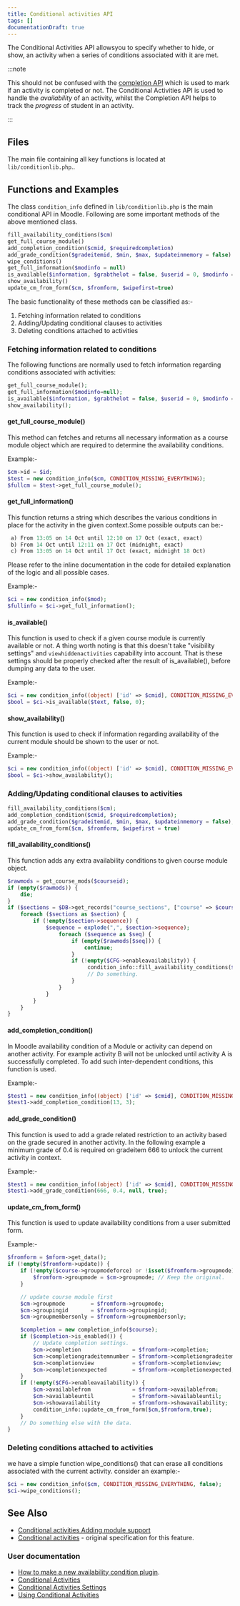 ```yaml
---
title: Conditional activities API
tags: []
documentationDraft: true
---
```


The Conditional Activities API allowsyou to specify whether to hide, or show, an activity when a series of conditions associated with it are met.

:::note

This should not be confused with the [completion API](https://docs.moodle.org/dev/Activity_completion_API) which is used to mark if an activity is completed or not. The Conditional Activities API is used to handle the _availability_ of an activity, whilst the Completion API helps to track the _progress_ of student in an activity.

:::

## Files

The main file containing all key functions is located at `lib/conditionlib.php`..

## Functions and Examples

The class `condition_info` defined in `lib/conditionlib.php` is the main conditional API in Moodle. Following are some important methods of the above mentioned class.

```php
fill_availability_conditions($cm)
get_full_course_module()
add_completion_condition($cmid, $requiredcompletion)
add_grade_condition($gradeitemid, $min, $max, $updateinmemory = false)
wipe_conditions()
get_full_information($modinfo = null)
is_available($information, $grabthelot = false, $userid = 0, $modinfo = null)
show_availability()
update_cm_from_form($cm, $fromform, $wipefirst=true)
```

The basic functionality of these methods can be classified as:-

1. Fetching information related to conditions
1. Adding/Updating conditional clauses to activities
1. Deleting conditions attached to activities

### Fetching information related to conditions

The following functions are normally used to fetch information regarding conditions associated with activities:

```php
get_full_course_module();
get_full_information($modinfo=null);
is_available($information, $grabthelot = false, $userid = 0, $modinfo = null);
show_availability();
```

#### get_full_course_module()

This method can fetches and returns all necessary information as a course module object which are required to determine the availability conditions.

Example:-

```php
$cm->id = $id;
$test = new condition_info($cm, CONDITION_MISSING_EVERYTHING);
$fullcm = $test->get_full_course_module();
```

#### get_full_information()

This function returns a string which describes the various conditions in place for the activity in the given context.Some possible outputs can be:-

```php
 a) From 13:05 on 14 Oct until 12:10 on 17 Oct (exact, exact)
 b) From 14 Oct until 12:11 on 17 Oct (midnight, exact)
 c) From 13:05 on 14 Oct until 17 Oct (exact, midnight 18 Oct)
```

Please refer to the inline documentation in the code for detailed explanation of the logic and all possible cases.

Example:-

```php
$ci = new condition_info($mod);
$fullinfo = $ci->get_full_information();
```

#### is_available()

This function is used to check if a given course module is currently available or not. A thing worth noting is that this doesn't take "visibility settings" and `viewhiddenactivities` capability into account. That is these settings should be properly checked after the result of is_available(), before dumping any data to the user.

Example:-

```php
$ci = new condition_info((object) ['id' => $cmid], CONDITION_MISSING_EVERYTHING);
$bool = $ci->is_available($text, false, 0);
```

#### show_availability()

This function is used to check if information regarding availability of the current module should be shown to the user or not.

Example:-

```php
$ci = new condition_info((object) ['id' => $cmid], CONDITION_MISSING_EVERYTHING);
$bool = $ci->show_availability();
```

### Adding/Updating conditional clauses to activities

```php
fill_availability_conditions($cm);
add_completion_condition($cmid, $requiredcompletion);
add_grade_condition($gradeitemid, $min, $max, $updateinmemory = false);
update_cm_from_form($cm, $fromform, $wipefirst = true)
```

#### fill_availability_conditions()

This function adds any extra availability conditions to given course module object.

```php
$rawmods = get_course_mods($courseid);
if (empty($rawmods)) {
    die;
}
if ($sections = $DB->get_records("course_sections", ["course" => $courseid], "section ASC")) {
    foreach ($sections as $section) {
        if (!empty($section->sequence)) {
            $sequence = explode(",", $section->sequence);
                foreach ($sequence as $seq) {
                    if (empty($rawmods[$seq])) {
                        continue;
                    }
                    if (!empty($CFG->enableavailability)) {
                         condition_info::fill_availability_conditions($rawmods[$seq]);
                         // Do something.
                    }
                }
            }
        }
    }
}
```

#### add_completion_condition()

In Moodle availability condition of a Module or activity can depend on another activity. For example activity B will not be unlocked until activity A is successfully completed. To add such inter-dependent conditions, this function is used.

Example:-

```php
$test1 = new condition_info((object) ['id' => $cmid], CONDITION_MISSING_EVERYTHING);
$test1->add_completion_condition(13, 3);
```

#### add_grade_condition()

This function is used to add a grade related restriction to an activity based on the grade secured in another activity. In the following example a minimum grade of 0.4 is required on gradeitem 666 to unlock the current activity in context.

Example:-

```php
$test1 = new condition_info((object) ['id' => $cmid], CONDITION_MISSING_EVERYTHING);
$test1->add_grade_condition(666, 0.4, null, true);
```

#### update_cm_from_form()

This function is used to update availability conditions from a user submitted form.

Example:-

```php
$fromform = $mform->get_data();
if (!empty($fromform->update)) {
    if (!empty($course->groupmodeforce) or !isset($fromform->groupmode)) {
        $fromform->groupmode = $cm->groupmode; // Keep the original.
    }

    // update course module first
    $cm->groupmode        = $fromform->groupmode;
    $cm->groupingid       = $fromform->groupingid;
    $cm->groupmembersonly = $fromform->groupmembersonly;

    $completion = new completion_info($course);
    if ($completion->is_enabled()) {
        // Update completion settings.
        $cm->completion                = $fromform->completion;
        $cm->completiongradeitemnumber = $fromform->completiongradeitemnumber;
        $cm->completionview            = $fromform->completionview;
        $cm->completionexpected        = $fromform->completionexpected;
    }
    if (!empty($CFG->enableavailability)) {
        $cm->availablefrom             = $fromform->availablefrom;
        $cm->availableuntil            = $fromform->availableuntil;
        $cm->showavailability          = $fromform->showavailability;
        condition_info::update_cm_from_form($cm,$fromform,true);
    }
    // Do something else with the data.
}
```

### Deleting conditions attached to activities

we have a simple function wipe_conditions() that can erase all conditions associated with the current activity.
consider an example:-

```php
$ci = new condition_info($cm, CONDITION_MISSING_EVERYTHING, false);
$ci->wipe_conditions();
```

## See Also

- [Conditional activities Adding module support](https://docs.moodle.org/dev/Conditional_activities_Adding_module_support)
- [Conditional activities](https://docs.moodle.org/dev/Conditional_activities) - original specification for this feature.

### User documentation

- [How to make a new availability condition plugin](../../plugintypes/availability/index.md).
- [Conditional Activities](https://docs.moodle.org/en/Conditional_activities)
- [Conditional Activities Settings](https://docs.moodle.org/en/Conditional_activities_settings)
- [Using Conditional Activities](https://docs.moodle.org/en/Using_Conditional_activities)
